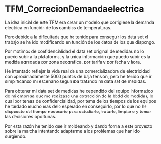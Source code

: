# TFM_CorrecionDemandaelectrica

La idea inicial de este TFM era crear un modelo que corrigiese la demanda electrica en función de los cambios de temperaturas. 

Pero debido a la dificultada que he tenido para conseguir los data set el trabajo se ha ido modificando en función de los datos de los que dispongo.

Por motimos de confidencialidad el data set original de medidas no lo puedo subir a la plataforma, y la unica información que puedo subir es la medida agregada por zona geografica, por tarifa y por fecha y hora. 

He intentado reflejar la vida real de una comercializadora de electricidad con aproximadamente 5000 puntos de baja tensión, pero he tenido que ir simplificando mi escenario según iba tratando mi data set de medidas. 

Para obtener mi data set de medidas he dependido del equipo informatico de mi empresa que me realizase una extracción de la bbdd de medidas, lo cual por temas de confidencialidad, por tema de los tiempos de los equipos he tardado mucho mas delo esperado en conseguirlo, por lo que no he dispuesto del tiempo necesario para estudiarlo, tratarlo, limpiarlo y tomar las decisiones oportunas.

Por esta razón he tenido que ir moldeando y dando forma a este proyecto sobre la marcha intentando adaptarme a los problemas que han ido surgiendo.

